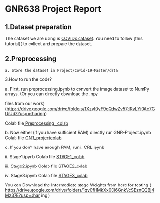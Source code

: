 # GNR638 Project Report

## 1.Dataset preparation

The dataset we are using is [COVIDx dataset](https://github.com/lindawangg/COVID-Net). You need to follow [this tutorial]( to
collect and prepare the dataset.

## 2.Preprocessing

```
a. Store the dataset in Project/Covid-19-Master/data
```
 3.How to run the code?

a. First, run preprocessing.ipynb to convert the image dataset to NumPy arrays. (Or you can directly download the .npy

 files from our work)(https://drive.google.com/drive/folders/1XzyIOyF9oQdwZv57dRyLYj0Ac7GUiUdS?usp=sharing)

 Colab file[ Preprocessing _colab](https://colab.research.google.com/drive/1Tm_YNokLyevCa-CfTNjd-XbOQiaSoDNb?usp=sharing)


b. Now either (if you have sufficient RAM) directly run GNR-Project.ipynb
Colab file [ GNR_projectcolab ](https://colab.research.google.com/drive/1j2l81YE2DnvQz-XFMGHRt3hP0lgmNEKk?usp=sharing)

c. If you don’t have enough RAM, run
i. CRL.ipynb

ii. Stage1.ipynb
Colab file [ STAGE1_colab ](https://colab.research.google.com/drive/1lYrM2tdQSoYO08o_UwXYdFqQTsKkr7On?usp=sharing)

iii. Stage2.ipynb
Colab file [ STAGE2_colab ](https://colab.research.google.com/drive/10oAFcUpG2Pcfv3VB1uipnIlYpZoi3L7D?usp=sharing)

iv. Stage3.ipynb
Colab file [ STAGE3_colab ](https://colab.research.google.com/drive/1ghkwhIrxp7uBE9w2oArOLp2JC7m4lBwT?usp=sharing)

You can Download the Intermediate stage Weights from here for testing
( https://drive.google.com/drive/folders/1qy0fHMkXx0Ci6GnkVcSEznQQBj4Mz37E?usp=shar
ing )
